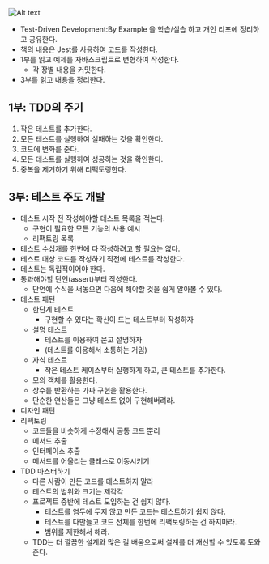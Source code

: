 ![Alt text](http://image.yes24.com/momo/TopCate344/MidCate002/34310491.jpg)

- Test-Driven Development:By Example 을 학습/실습 하고 개인 리포에 정리하고 공유한다.
- 책의 내용은 Jest를 사용하여 코드를 작성한다.
- 1부를 읽고 예제를 자바스크립트로 변형하여 작성한다.
    - 각 장별 내용을 커밋한다.
- 3부를 읽고 내용을 정리한다.

## 1부: TDD의 주기
1. 작은 테스트를 추가한다.
2. 모든 테스트를 실행하여 실패하는 것을 확인한다.
3. 코드에 변화를 준다.
4. 모든 테스트를 실행하여 성공하는 것을 확인한다.
5. 중복을 제거하기 위해 리팩토링한다.

## 3부: 테스트 주도 개발 
- 테스트 시작 전 작성해야할 테스트 목록을 적는다.
  - 구현이 필요한 모든 기능의 사용 예시
  - 리팩토링 목록
- 테스트 수십개를 한번에 다 작성하려고 할 필요는 없다. 
- 테스트 대상 코드를 작성하기 직전에 테스트를 작성한다.
- 테스트는 독립적이어야 한다.
- 통과해야할 단언(assert)부터 작성한다.
  - 단언에 수식을 써놓으면 다음에 해야할 것을 쉽게 알아볼 수 있다.
- 테스트 패턴
  - 한단계 테스트
    - 구현할 수 있다는 확신이 드는 테스트부터 작성하자
  - 설명 테스트
    - 테스트를 이용하여 묻고 설명하자
    - (테스트를 이용해서 소통하는 거임)
  - 자식 테스트
    - 작은 테스트 케이스부터 실행하게 하고, 큰 테스트를 추가한다.
  - 모의 객체를 활용한다.
  - 상수를 반환하는 가짜 구현을 활용한다.
  - 단순한 연산들은 그냥 테스트 없이 구현해버려라.
- 디자인 패턴
- 리팩토링
  - 코드들을 비슷하게 수정해서 공통 코드 뿐리
  - 메서드 추출
  - 인터페이스 추출
  - 메서드를 어울리는 클래스로 이동시키기
- TDD 마스터하기
  - 다른 사람이 만든 코드를 테스트하지 말라
  - 테스트의 범위와 크기는 제각각
  - 프로젝트 중반에 테스트 도입하는 건 쉽지 않다.
    - 테스트를 염두에 두지 않고 만든 코드는 테스트하기 쉽지 않다.
    - 테스트를 다만들고 코드 전체를 한번에 리팩토링하는 건 하지마라.
    - 범위를 제한해서 해라.
  - TDD는 더 깔끔한 설계와 많은 걸 배움으로써 설계를 더 개선할 수 있도록 도와준다.


